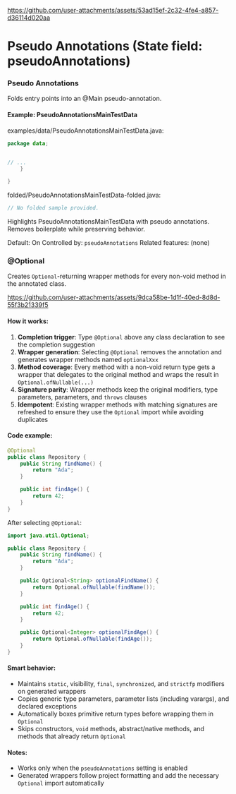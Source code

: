 https://github.com/user-attachments/assets/53ad15ef-2c32-4fe4-a857-d36114d020aa

# Pseudo Annotations (State field: pseudoAnnotations)

### Pseudo Annotations
Folds entry points into an @Main pseudo-annotation.

#### Example: PseudoAnnotationsMainTestData

examples/data/PseudoAnnotationsMainTestData.java:
```java
package data;


// ...
    }

}
```

folded/PseudoAnnotationsMainTestData-folded.java:
```java
// No folded sample provided.
```

Highlights PseudoAnnotationsMainTestData with pseudo annotations.
Removes boilerplate while preserving behavior.

Default: On
Controlled by: `pseudoAnnotations`
Related features: (none)

### @Optional

Creates `Optional`-returning wrapper methods for every non-void method in the annotated class.

https://github.com/user-attachments/assets/9dca58be-1d1f-40ed-8d8d-55f3b21339f5

#### How it works:
1. **Completion trigger**: Type `@Optional` above any class declaration to see the completion suggestion
2. **Wrapper generation**: Selecting `@Optional` removes the annotation and generates wrapper methods named `optionalXxx`
3. **Method coverage**: Every method with a non-void return type gets a wrapper that delegates to the original method and wraps the result in `Optional.ofNullable(...)`
4. **Signature parity**: Wrapper methods keep the original modifiers, type parameters, parameters, and `throws` clauses
5. **Idempotent**: Existing wrapper methods with matching signatures are refreshed to ensure they use the `Optional` import while avoiding duplicates

#### Code example:
```java
@Optional
public class Repository {
    public String findName() {
        return "Ada";
    }

    public int findAge() {
        return 42;
    }
}
```

After selecting `@Optional`:
```java
import java.util.Optional;

public class Repository {
    public String findName() {
        return "Ada";
    }

    public Optional<String> optionalFindName() {
        return Optional.ofNullable(findName());
    }

    public int findAge() {
        return 42;
    }

    public Optional<Integer> optionalFindAge() {
        return Optional.ofNullable(findAge());
    }
}
```

#### Smart behavior:
- Maintains `static`, visibility, `final`, `synchronized`, and `strictfp` modifiers on generated wrappers
- Copies generic type parameters, parameter lists (including varargs), and declared exceptions
- Automatically boxes primitive return types before wrapping them in `Optional`
- Skips constructors, `void` methods, abstract/native methods, and methods that already return `Optional`

#### Notes:
- Works only when the `pseudoAnnotations` setting is enabled
- Generated wrappers follow project formatting and add the necessary `Optional` import automatically
